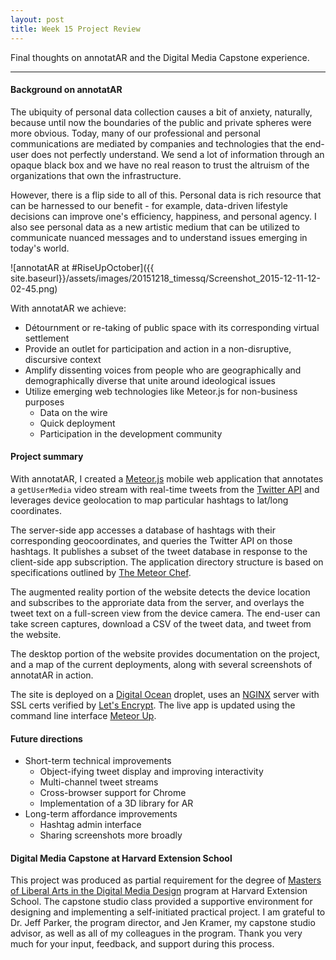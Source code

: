 ```yaml
---
layout: post
title: Week 15 Project Review
---
```


Final thoughts on annotatAR and the Digital Media Capstone experience.

-----

#### Background on annotatAR

The ubiquity of personal data collection causes a bit of anxiety, naturally, because until now the boundaries of the public and private spheres were more obvious. Today, many of our professional and personal communications are mediated by companies and technologies that the end-user does not perfectly understand. We send a lot of information through an opaque black box and we have no real reason to trust the altruism of the organizations that own the infrastructure.

However, there is a flip side to all of this. Personal data is rich resource that can be harnessed to our benefit - for example, data-driven lifestyle decisions can improve one's efficiency, happiness, and personal agency.  I also see personal data as a new artistic medium that can be utilized to communicate nuanced messages and to understand issues emerging in today's world.

![annotatAR at #RiseUpOctober]({{ site.baseurl}}/assets/images/20151218_timessq/Screenshot_2015-12-11-12-02-45.png)

With annotatAR we achieve:

- Détournment or re-taking of public space with its corresponding virtual settlement
- Provide an outlet for participation and action in a non-disruptive, discursive context
- Amplify dissenting voices from people who are geographically and demographically diverse that unite around ideological issues
- Utilize emerging web technologies like Meteor.js for non-business purposes
    - Data on the wire
    - Quick deployment
    - Participation in the development community 

#### Project summary

With annotatAR, I created a [Meteor.js](https://www.meteor.com/) mobile web application that annotates a `getUserMedia` video stream with real-time tweets from the [Twitter API](https://dev.twitter.com/overview/documentation) and leverages device geolocation to map particular hashtags to lat/long coordinates. 

The server-side app accesses a database of hashtags with their corresponding geocoordinates, and queries the Twitter API on those hashtags. It publishes a subset of the tweet database in response to the client-side app subscription. The application directory structure is based on specifications outlined by [The Meteor Chef](https://themeteorchef.com/snippets/organizing-your-meteor-project/).

The augmented reality portion of the website detects the device location and subscribes to the approriate data from the server, and overlays the tweet text on a full-screen view from the device camera. The end-user can take screen captures, download a CSV of the tweet data, and tweet from the website.

The desktop portion of the website provides documentation on the project, and a map of the current deployments, along with several screenshots of annotatAR in action.

The site is deployed on a [Digital Ocean](https://www.digitalocean.com/) droplet, uses an [NGINX](https://www.nginx.com/resources/wiki/) server with SSL certs verified by [Let's Encrypt](https://letsencrypt.org/). The live app is updated using the command line interface [Meteor Up](https://github.com/arunoda/meteor-up).


#### Future directions

- Short-term technical improvements
  - Object-ifying tweet display and improving interactivity
  - Multi-channel tweet streams
  - Cross-browser support for Chrome
  - Implementation of a 3D library for AR
- Long-term affordance improvements
  - Hashtag admin interface
  - Sharing screenshots more broadly

#### Digital Media Capstone at Harvard Extension School

This project was produced as partial requirement for the degree of [Masters of Liberal Arts in the Digital Media Design](https://www.extension.harvard.edu/academics/graduate-degrees/digital-media-design-degree) program at Harvard Extension School. The capstone studio class provided a supportive environment for designing and implementing a self-initiated practical project. I am grateful to Dr. Jeff Parker, the program director, and Jen Kramer, my capstone studio advisor, as well as all of my colleagues in the program. Thank you very much for your input, feedback, and support during this process.

